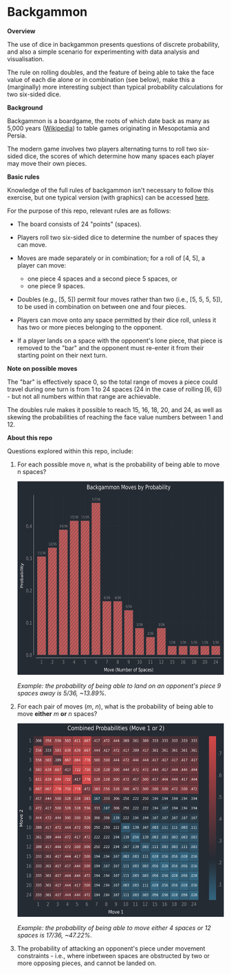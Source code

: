# Backgammon

**Overview**

The use of dice in backgammon presents questions of discrete probability, and also a simple scenario for experimenting with data analysis and visualisation.

The rule on rolling doubles, and the feature of being able to take the face value of each die alone or in combination (see below), make this a (marginally) more interesting subject than typical probability calculations for two six-sided dice.

**Background**

Backgammon is a boardgame, the roots of which date back as many as 5,000 years ([Wikipedia](https://en.wikipedia.org/wiki/Backgammon)) to table games originating in Mesopotamia and Persia.

The modern game involves two players alternating turns to roll two six-sided dice, the scores of which determine how many spaces each player may move their own pieces.

**Basic rules**

Knowledge of the full rules of backgammon isn't necessary to follow this exercise, but one typical version (with graphics) can be accessed [here](https://www.bkgm.com/rules.html).

For the purpose of this repo, relevant rules are as follows:

- The board consists of 24 "points" (spaces).

- Players roll two six-sided dice to determine the number of spaces they can move.

- Moves are made separately or in combination; for a roll of [4, 5], a player can move:

  - one piece 4 spaces and a second piece 5 spaces, or
  - one piece 9 spaces.

- Doubles (e.g., [5, 5]) permit four moves rather than two (i.e., [5, 5, 5, 5]), to be used in combination on between one and four pieces.

- Players can move onto any space permitted by their dice roll, unless it has two or more pieces belonging to the opponent.

- If a player lands on a space with the opponent's lone piece, that piece is removed to the "bar" and the opponent must re-enter it from their starting point on their next turn.

**Note on possible moves**

The "bar" is effectively space 0, so the total range of moves a piece could travel during one turn is from 1 to 24 spaces (24 in the case of rolling [6, 6]) - but not all numbers within that range are achievable.

The doubles rule makes it possible to reach 15, 16, 18, 20, and 24, as well as skewing the probabilities of reaching the face value numbers between 1 and 12.

**About this repo**

Questions explored within this repo, include:

1. For each possible move _n_, what is the probability of being able to move n spaces?

   <img src="src/images/moves_by_probability.png" alt="Chart of Backgammon Moves by Probability"
        width="600" height="450">

   _Example: the probability of being able to land on an opponent's piece 9 spaces away is 5/36, ~13.89%._

2. For each pair of moves (_m_, _n_), what is the probability of being able to move **either** _m_ **or** _n_ spaces?

   <img src="src/images/combined_probability.png" alt="Chart of Backgammon Move Pairs by Combined Probability"
        width="600" height="450">

   _Example: the probability of being able to move either 4 spaces or 12 spaces is 17/36, ~47.22%._

3. The probability of attacking an opponent's piece under movement constraints - i.e., where inbetween spaces are obstructed by two or more opposing pieces, and cannot be landed on.
